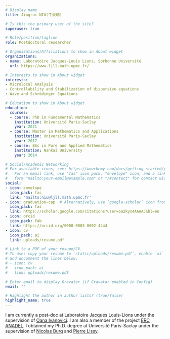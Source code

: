```yaml
---
# Display name
title: Jingrui NIU(牛景瑞)

# Is this the primary user of the site?
superuser: true

# Role/position/tagline
role: Postdoctoral researcher

# Organizations/Affiliations to show in About widget
organizations:
- name: Laboratoire Jacques-Louis Lions, Sorbonne Université
  url: https://www.ljll.math.upmc.fr/

# Interests to show in About widget
interests:
- Microlocal Analysis 
- Controllability and Stabilization of dispersive equations
- Wave and Schrödinger Equations

# Education to show in About widget
education:
  courses:
  - course: PhD in Fundamental Mathematics
    institution: Université Paris-Saclay
    year: 2021
  - course: Master in Mathematics and Applications
    institution: Université Paris-Saclay
    year: 2017
  - course: BSc in Pure and Applied Mathematics
    institution: Nankai University
    year: 2014

# Social/Academic Networking
# For available icons, see: https://wowchemy.com/docs/getting-started/page-builder/#icons
#   For an email link, use "fas" icon pack, "envelope" icon, and a link in the
#   form "mailto:your-email@example.com" or "/#contact" for contact widget.
social:
- icon: envelope
  icon_pack: fas
  link: 'mailto:niu@ljll.math.upmc.fr'
- icon: graduation-cap  # Alternatively, use `google-scholar` icon from `ai` icon pack
  icon_pack: fas
  link: https://scholar.google.com/citations?user=oa2kys4AAAAJ&hl=en
- icon: orcid
  icon_pack: fab
  link: https://orcid.org/0000-0003-0602-4444
- icon: cv
  icon_pack: ai
  link: uploads/resume.pdf

# Link to a PDF of your resume/CV.
# To use: copy your resume to `static/uploads/resume.pdf`, enable `ai` icons in `params.toml`, 
# and uncomment the lines below.
# - icon: cv
#   icon_pack: ai
#   link: uploads/resume.pdf

# Enter email to display Gravatar (if Gravatar enabled in Config)
email: ""

# Highlight the author in author lists? (true/false)
highlight_name: true
---
```

I am currently a post-doc at Laboratoire Jacques Louis-Lions under the supervision of 
<a href="https://anadel.math.cnrs.fr/members/ioana/" target="_blank">Oana Ivanovici</a>. I am also a member of the project <a href="https://anadel.math.cnrs.fr/" target="_blank">ERC ANADEL</a>. I obtained my Ph.D. degree at Université Paris-Saclay under the supervision of 
<a href="https://www.imo.universite-paris-saclay.fr/~nb/" target="_blank">Nicolas Burq</a> and 
<a href="https://www.ceremade.dauphine.fr/~lissy/eng-index.html" target="_blank">Pierre Lissy</a>.<p>



